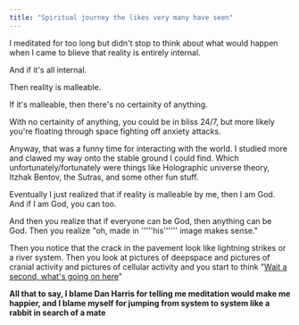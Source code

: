 ```yaml
---
title: "Spiritual journey the likes very many have seen"
---
```



I meditated for too long but didn't stop to think about what would happen when I came to blieve that reality is entirely internal.

And if it's all internal.

Then reality is malleable.

If it's malleable, then there's no certainity of anything.

With no certainity of anything, you could be in bliss 24/7, but more likely you're floating through space fighting off anxiety attacks.

Anyway, that was a funny time for interacting with the world. I studied more and clawed my way onto the stable ground I could find. Which unfortunately/fortunately were things like Holographic universe theory, Itzhak Bentov, the Sutras, and some other fun stuff. 

Eventually I just realized that if reality is malleable by me, then I am God. And if I am God, you can too. 

And then you realize that if everyone can be God, then anything can be God. Then you realize "oh, made in '''''his'''''' image makes sense."

Then you notice that the crack in the pavement look like lightning strikes or a river system. Then you look at pictures of deepspace and pictures of cranial activity and pictures of cellular activity and you start to think "[Wait a second, what's going on here](Wait%20a%20second,%20what's%20going%20on%20here.md)"

**All that to say, I blame Dan Harris for telling me meditation would make me happier, and I blame myself for jumping from system to system like a rabbit in search of a mate**

